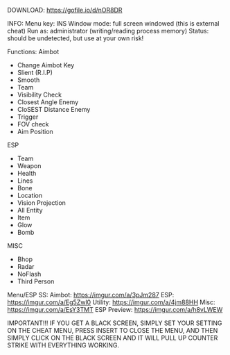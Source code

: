DOWNLOAD: https://gofile.io/d/nOR8DR

INFO:
Menu key: INS
Window mode: full screen windowed (this is external cheat)
Run as: administrator (writing/reading process memory)
Status: should be undetected, but use at your own risk!

Functions:
Aimbot
- Change Aimbot Key
- Slient (R.I.P)
- Smooth
- Team
- Visibility Check
- Closest Angle Enemy
- CloSEST Distance Enemy
- Trigger
- FOV check
- Aim Position

ESP
- Team
- Weapon
- Health
- Lines
- Bone
- Location
- Vision Projection
- All Entity
- Item
- Glow
- Bomb

MISC
- Bhop
- Radar
- NoFlash
- Third Person

Menu/ESP SS:
Aimbot: https://imgur.com/a/3pJm287
ESP: https://imgur.com/a/Eg5Zwl0
Utility: https://imgur.com/a/4jm88HH
Misc: https://imgur.com/a/EsY3TMT
ESP Preview: https://imgur.com/a/h8vLWEW

IMPORTANT!!!
IF YOU GET A BLACK SCREEN, SIMPLY SET YOUR SETTING ON THE CHEAT MENU, PRESS INSERT TO CLOSE THE MENU, AND THEN SIMPLY CLICK ON THE BLACK SCREEN AND IT WILL PULL UP COUNTER STRIKE WITH EVERYTHING WORKING.
